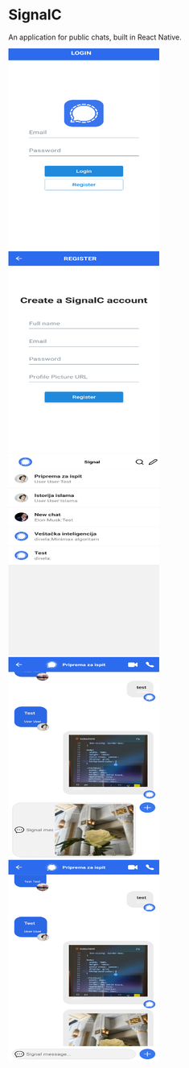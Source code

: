 # SignalC
<div class="w3-container">
  <p>An application for public chats, built in React Native.</p>
   <img height="400" width="300"  src="Images_App/Login.png" alt="image">
   <img  height="400" width="300" src="Images_App/Register.png" alt="image">
   <img  height="400" width="300" src="Images_App/ChannelList.png" alt="image">
   <img  height="400" width="300" src="Images_App/ChatAddImage.png" alt="image">
   <img  height="400" width="300" src="Images_App/ChatMessages.png" alt="image">

</div>
